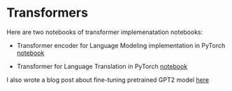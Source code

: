 # Transformers

Here are two notebooks of transformer implemenatation notebooks:

- Transformer encoder for Language Modeling implementation in PyTorch [notebook](https://github.com/mf1024/Transformers/blob/master/Transformer%20Encoder%20for%20Language%20Modeling.ipynb)

- Transformer for Language Translation in PyTorch [notebook](https://github.com/mf1024/Transformers/blob/master/Transformer.ipynb)

I also wrote a blog post about fine-tuning pretrained GPT2 model [here](https://mf1024.github.io/2019/11/12/Fun-With-GPT-2_/)
